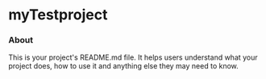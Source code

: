 myTestproject
=============

### About

This is your project's README.md file. It helps users understand what your
project does, how to use it and anything else they may need to know.